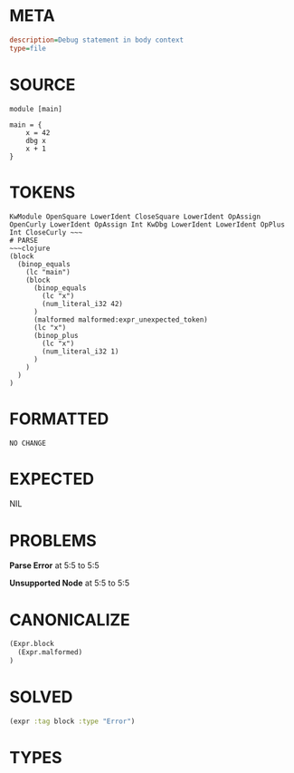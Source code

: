 # META
~~~ini
description=Debug statement in body context
type=file
~~~
# SOURCE
~~~roc
module [main]

main = {
    x = 42
    dbg x
    x + 1
}
~~~
# TOKENS
~~~text
KwModule OpenSquare LowerIdent CloseSquare LowerIdent OpAssign OpenCurly LowerIdent OpAssign Int KwDbg LowerIdent LowerIdent OpPlus Int CloseCurly ~~~
# PARSE
~~~clojure
(block
  (binop_equals
    (lc "main")
    (block
      (binop_equals
        (lc "x")
        (num_literal_i32 42)
      )
      (malformed malformed:expr_unexpected_token)
      (lc "x")
      (binop_plus
        (lc "x")
        (num_literal_i32 1)
      )
    )
  )
)
~~~
# FORMATTED
~~~roc
NO CHANGE
~~~
# EXPECTED
NIL
# PROBLEMS
**Parse Error**
at 5:5 to 5:5

**Unsupported Node**
at 5:5 to 5:5

# CANONICALIZE
~~~clojure
(Expr.block
  (Expr.malformed)
)
~~~
# SOLVED
~~~clojure
(expr :tag block :type "Error")
~~~
# TYPES
~~~roc
~~~
